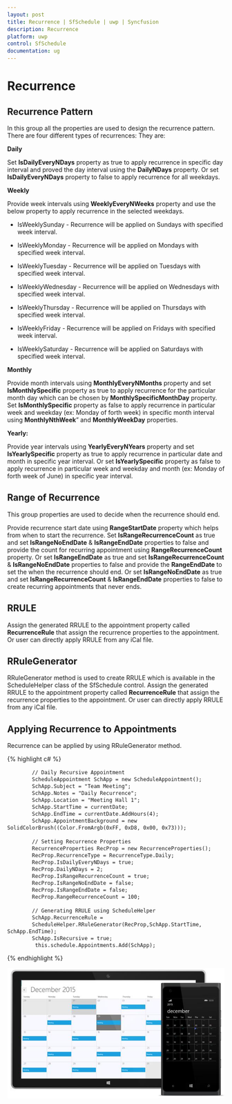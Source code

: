 ```yaml
---
layout: post
title: Recurrence | SfSchedule | uwp | Syncfusion
description: Recurrence
platform: uwp
control: SfSchedule
documentation: ug
---
```


# Recurrence

## Recurrence Pattern

In this group all the properties are used to design the recurrence pattern. There are four different types of recurrences: They are: 

**Daily**

Set **IsDailyEveryNDays** property as true to apply recurrence in specific day interval and proved the day interval using the **DailyNDays** property. Or set **IsDailyEveryNDays** property to false to apply recurrence for all weekdays.

**Weekly**

Provide week intervals using **WeeklyEveryNWeeks** property and use the below property to apply recurrence in the selected weekdays.

* IsWeeklySunday   - Recurrence will be applied on Sundays with specified week interval.

* IsWeeklyMonday - Recurrence will be applied on Mondays with specified week interval.

* IsWeeklyTuesday - Recurrence will be applied on Tuesdays with specified week interval.

* IsWeeklyWednesday - Recurrence will be applied on Wednesdays with specified week interval.

* IsWeeklyThursday - Recurrence will be applied on Thursdays with specified week interval.

* IsWeeklyFriday   - Recurrence will be applied on Fridays with specified week interval.

* IsWeeklySaturday - Recurrence will be applied on Saturdays with specified week interval.

**Monthly**

Provide month intervals using **MonthlyEveryNMonths** property and set **IsMonthlySpecific** property as true to apply recurrence for the particular month day which can be chosen by **MonthlySpecificMonthDay** property. Set **IsMonthlySpecific** property as false to apply recurrence in particular week and weekday (ex: Monday of forth week) in specific month interval using **MonthlyNthWeek**” and **MonthlyWeekDay** properties.

**Yearly:**

Provide year intervals using **YearlyEveryNYears** property and set **IsYearlySpecific** property as true to apply recurrence in particular date and month in specific year interval. Or set **IsYearlySpecific** property as false to apply recurrence in particular week and weekday and month (ex: Monday of forth week of June) in specific year interval.

## Range of Recurrence

This group properties are used to decide when the recurrence should end.

Provide recurrence start date using **RangeStartDate** property which helps from when to start the recurrence. Set **IsRangeRecurrenceCount** as true and set **IsRangeNoEndDate** & **IsRangeEndDate** properties to false and provide the count for recurring appointment using **RangeRecurrenceCount** property. Or set **IsRangeEndDate** as true and set **IsRangeRecurrenceCount** & **IsRangeNoEndDate** properties to false and provide the **RangeEndDate** to set the when the recurrence should end. Or set **IsRangeNoEndDate** as true and set **IsRangeRecurrenceCount** & **IsRangeEndDate** properties to false to create recurring appointments that never ends.

## RRULE

Assign the generated RRULE to the appointment property called **RecurrenceRule** that assign the recurrence properties to the appointment. Or user can directly apply RRULE from any iCal file.

## RRuleGenerator

RRuleGenerator method is used to create RRULE which is available in the ScheduleHelper class of the SfSchedule control. Assign the generated RRULE to the appointment property called **RecurrenceRule** that assign the recurrence properties to the appointment. Or user can directly apply RRULE from any iCal file.

## Applying Recurrence to Appointments

Recurrence can be applied by using RRuleGenerator method.

{% highlight c# %}

            // Daily Recursive Appointment
            ScheduleAppointment SchApp = new ScheduleAppointment();
            SchApp.Subject = "Team Meeting";
            SchApp.Notes = "Daily Recurrence";
            SchApp.Location = "Meeting Hall 1";
            SchApp.StartTime = currentDate;
            SchApp.EndTime = currentDate.AddHours(4);
            SchApp.AppointmentBackground = new SolidColorBrush((Color.FromArgb(0xFF, 0xD8, 0x00, 0x73)));

            // Setting Recurrence Properties
            RecurrenceProperties RecProp = new RecurrenceProperties();
            RecProp.RecurrenceType = RecurrenceType.Daily;
            RecProp.IsDailyEveryNDays = true;
            RecProp.DailyNDays = 2;
            RecProp.IsRangeRecurrenceCount = true;
            RecProp.IsRangeNoEndDate = false;
            RecProp.IsRangeEndDate = false;
            RecProp.RangeRecurrenceCount = 100;

            // Generating RRULE using ScheduleHelper
            SchApp.RecurrenceRule =
            ScheduleHelper.RRuleGenerator(RecProp,SchApp.StartTime, SchApp.EndTime);
            SchApp.IsRecursive = true;
             this.schedule.Appointments.Add(SchApp);

{% endhighlight %}

![](Recurrence_images/Recurrence_img1.jpeg)
